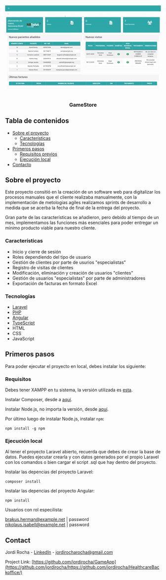 <p align="center">
  <a href="http://jordirocha-medicalcenter.infinityfreeapp.com/backend/public/portal">
    <div align="center">
  <img src="https://github.com/jordirocha/HealthcareBackoffice/blob/main/readme/demo.gif" />
  </div>
  </a>

  <h3 align="center">GameStore</h3>

</p>

## Tabla de contenidos

* [Sobre el proyecto](#about-the-project)
  * [Características](#features)
  * [Tecnologías](#built-with)
* [Primeros pasos](#getting-started)
  * [Requisitos previos](#Requisitos)
  * [Ejecución local](#installation)
* [Contacto](#contact)


## Sobre el proyecto

Este proyecto consitió en la creación de un software web para digitalizar los procesos manuales que el cliente realizaba manualmente, con la implementación de metologias agiles realizamos sprints de desarrollo a medida que se acerba la fecha de final de la entrega del proyecto.

Gran parte de las características se añadieron, pero debido al tiempo de un mes, implementamos las funciones más esenciales para poder entregar un minimo producto viable para nuestro cliente. </br>

### Características
- Inicio y cierre de sesión
- Roles dependiendo del tipo de usuario
- Gestión de clientes por parte de usurios "especialistas"
- Registro de visitas de clientes
- Modificación, eliminación y creación de usuarios "clientes"
- Gestión de usuarios "especialistas" por parte de administradores
- Exportación de facturas en formato Excel

### Tecnologías
* [Laravel](https://rawg.io/apidocs)
* [PHP](https://getbootstrap.com)
* [Angular](https://rawg.io/apidocs)
* [TypeScript](https://getbootstrap.com)
* HTML
* CSS
* JavaScript

## Primeros pasos

Para poder ejecutar el proyecto en local, debes instalar los siguiente:

### Requisitos

Debes tener XAMPP en tu sistema, la versión utilizada es  <a href="https://sourceforge.net/projects/xampp/files/XAMPP%20Windows/8.0.2/">esta</a>.</br>

Instalar Composer, desde a <a href="https://getcomposer.org/download/">aquí</a>.</br>

Instalar Node.js, no importa la versión, desde <a href="https://nodejs.org/en">aquí</a>.</br>

Por último luego de instalar Node.js, instalar `npm`:

    npm install -g npm

### Ejecución local

Al tener el proyecto Laravel abierto, recuerda que debes de crear la base de datos. Puedes ejecutar crearla y con datos generados por el propio Laravel con los comandos o bien cargar el script .sql que hay dentro del proyecto.

Instalar las depencias del proyecto Laravel:

    composer install
   
Instalar las depencias del proyecto Angular:

    npm install

Usuarios con rol especilista:

brakus.herman@example.net | password </br>
nikolaus.isabell@example.net | password

## Contact

Jordi Rocha - [LinkedIn](https://es.linkedin.com/in/jordirocharocha) - jordirocharocha@gmail.com

Project Link: [https://github.com/jordirocha/GameApp](https://github.com/jordirocha/https://github.com/jordirocha/HealthcareBackoffice/)

